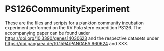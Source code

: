 # PS126CommunityExperiment
These are the files and scripts for a plankton community incubation experiment performed on the RV Polarstern expedition PS126. The accompanying paper can be found under https://doi.org/10.3390/genes14030623 and the respective datasets under https://doi.pangaea.de/10.1594/PANGAEA.960624 and XXX.
